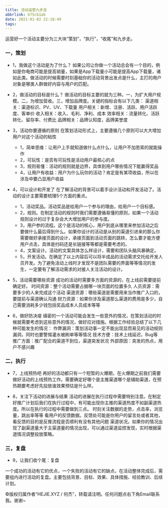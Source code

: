 ```yaml
---
title: 活动运营九步走
abbrlink: b75cb1ab
date: 2021-01-02 22:18:49
tags:
---
```


运营好一个活动主要分为三大块“策划”，“执行”，“收尾”和九步走。

<!-- more -->

### 一，策划
- 1，我做这个活动是为了什么？
如果公司让你做一个活动总会有一个目的，例如是你电商可能是提高销量，如果是App下载量小可能是提高App下载量，诸如此类。做活动的时候需要时刻基础你的活动背景出发点是什么，主打的用户对象是哪类人群做好内容与用户的匹配。

- 2，做活动的目标是什么？
做活动的目标主要的就为三种。一，为扩大用户规模。二，为增加营收。三，增加品牌度。关键的指标会有以下几类：
渠道相关：渠道标识、PV、UV、下载量
用户相关：新增、注册、活跃、用户活跃度、客单价
收入相关：收入、毛利、净利、成本 
效率相关：流量转化、活跃转化、留存率、付费比
品牌相关：品牌认知度，品牌美誉度

- 3，活动你要遵循的原则
在策划活动形式上，主要遵循几个原则可以大大增加用户对这个活动的粘性
    - 1，简单思维：让用户上手就知道做什么点什么，让用户不加思索的就能操作
    - 2，可玩性：是否有可玩性是活动用户最核心的点
    - 3，规则易懂：活动的规则就是边界，具体到用户哪些情况下能赢得奖品
    - 4，让用户有收益：用户为什么玩你的活动？肯定是有某项收益，所以在涉及中要凸显用户收益

- 4，可以设计和开发了
在了解活动的背景可以着手设计活动和开发活动了。活动的设计主要需要梳理5个方面的重点。
    - 1，活动奖品。活动奖品是给用户一个参与的理由，给用户一个目标感。
    - 2，规则。在制定活动的规则时我们需要遵循易懂的原则，如果一个活动规则设计的过于复杂会大大增加用户的参与度。
    - 3，用户参的流程。这个是活动的核心，用户到底从哪里来参加活动之后要做什么最后得到什么。如果你设计的活动是从别的渠道引进来的那么你需要做好承接页面的设计，承接页面到活动页面的跳转，怎么要才能方便用户点击，具体是扫码还是长链接等等都是需要考虑的。
    - 4，文案设计。活动的文案具体怎么样设计，需要和团队头脑风暴确定。
    - 5，开发活动。在确定了以上内容后可以将半成品的活动需求交托给开发人员开发。为了避免活动上线时才发现不是团队需要的界面等等情况的发生，一定要有了解活动需求的对接人关注活动的设计。

- 5，活动需要哪些资源
成功的活动时需要多方面的资源的，在上线前需要提前确定好。
时间资源：整个活动需要占据哪一块页面的位置多久
人员资源：需要多少的人来完成这个活动
渠道资源：哪些渠道是需要用来当作推广入口的，要提前与渠道确认沟通
财力资源：如果你涉及渠道那么渠道的费用是多少，自己需要消耗多少钱包括奖品成本人员成本等等

- 6，做好防决堤
缜密的一个活动可能会发生一些意外的情况，在策划活动的时候就需要考虑到这些意外的情况，做好应对措施。根据工作经验总结了以下几种可能发生的情况：
作弊漏洞：策划活动事一定不能出现显而易见的活动规则漏洞，同时也要警惕灌水被刷单等等情况
技术方便：技术上线延迟，Bug等
推广方面：推广配合的渠道不到位，渠道突发状况
外部原因：突发的热点，用户不感兴趣

### 二，执行
- 7，上线预热吧
再好的活动都只有一个短暂的火爆期，在火爆期之前我们需要做好活动的上线预热工作。需要确定好哪个是主推渠道哪个是辅助渠道，在预热期要考虑好先投放谁效果预估是什么样。

- 8，关注下活动的进展与结果
活动的进展在执行过程中需要特别注意。在制定好推广计划后我们在执行过程中，有可能出现你主推的渠道热度不如副渠道热度。所以在执行的过程中需要做到三点。
时刻关注数据的走势，点击率，浏览量，跳出率等等
看用户的反馈数据。反馈处可能是你用户的留言处或者其他，看反馈的目的是反推流程是否顺利有没有其他问题
渠道状况。如果你的情况出现了副渠道量大于主渠道量的情况出现，可以通过渠道监控发现，实时根据渠道情况调整投放策略。

### 三，复盘

- 9，让我们收个尾：复盘

一个成功的活动有它的优点，一个失败的活动有它的缺点，在活动整体完成后，需要组内进行活动的复盘。主要包括背景、目标、效果、具体措施、经验教训、后续计划。

©版权归属作者“HEJIE.XYZ / 何杰”，转载请注明。任何问题点右下角Email联系我。谢谢~
